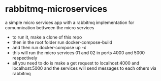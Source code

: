 # rabbitmq-microservices
a simple micro services app with a rabbitmq implementation for comunnication bettween the micro services

- to run it, make a clone of this repo
- then in the root folder run docker-compose-build
- and then run docker-compose up -d
- this will run the micro services 01 and 02 in ports 4000 and 5000 respectively
- all you need to do is make a get request to localhost:4000 and localhost:5000 and the services will send messages to each others via rabbitmq
